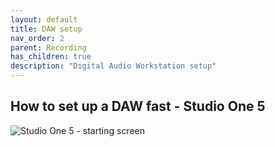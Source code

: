 ```yaml
---
layout: default
title: DAW setup
nav_order: 2
parent: Recording
has_children: true
description: "Digital Audio Workstation setup"
---
```


## **How to set up a DAW fast - Studio One 5**

![Studio One 5 - starting screen](../../assets/images/so5_01_welcome.png)




